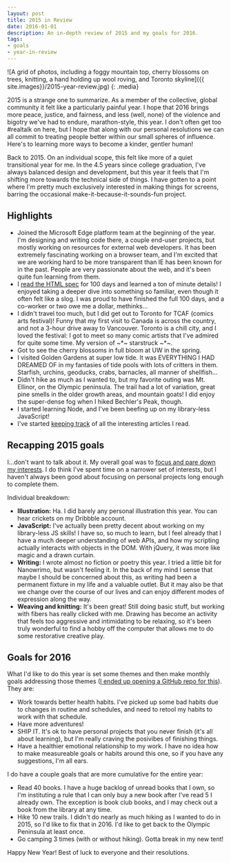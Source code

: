 ```yaml
---
layout: post
title: 2015 in Review
date: 2016-01-01
description: An in-depth review of 2015 and my goals for 2016.
tags:
- goals
- year-in-review
---
```


![A grid of photos, including a foggy mountain top, cherry blossoms on trees, knitting, a hand holding up wool roving, and Toronto skyline]({{ site.images}}/2015-year-review.jpg)
{: .media}

2015 is a strange one to summarize. As a member of the collective, global community it felt like a particularly painful year. I hope that 2016 brings more peace, justice, and fairness, and less (well, none) of the violence and bigotry we've had to endure, marathon-style, this year. I don't often get too #realtalk on here, but I hope that along with our personal resolutions we can all commit to treating people better within our small spheres of influence. Here's to learning more ways to become a kinder, gentler human!

Back to 2015. On an individual scope, this felt like more of a quiet transitional year for me. In the 4.5 years since college graduation, I've always balanced design and development, but this year it feels that I'm shifting more towards the technical side of things. I have gotten to a point where I'm pretty much exclusively interested in making things for screens, barring the occasional make-it-because-it-sounds-fun project.

## Highlights

* Joined the Microsoft Edge platform team at the beginning of the year. I'm designing and writing code there, a couple end-user projects, but mostly working on resources for external web developers. It has been extremely fascinating working on a browser team, and I'm excited that we are working hard to be more transparent than IE has been known for in the past. People are very passionate about the web, and it's been quite fun learning from them.
* I [read the HTML spec](http://melanie-richards.com/blog/100-day-project) for 100 days and learned a ton of minute details! I enjoyed taking a deeper dive into something so familiar, even though it often felt like a slog. I was proud to have finished the full 100 days, and a co-worker or two owe me a dollar, methinks...
* I didn't travel too much, but I did get out to Toronto for TCAF (comics arts festival)! Funny that my first visit to Canada is across the country, and not a 3-hour drive away to Vancouver. Toronto is a chill city, and I loved the festival: I got to meet so many comic artists that I've admired for quite some time. My version of ~\*~ starstruck ~\*~.
* Got to see the cherry blossoms in full bloom at UW in the spring.
* I visited Golden Gardens at super low tide. It was EVERYTHING I HAD DREAMED OF in my fantasies of tide pools with lots of critters in them. Starfish, urchins, geoducks, crabs, barnacles, all manner of shellfish...
* Didn't hike as much as I wanted to, but my favorite outing was Mt. Ellinor, on the Olympic peninsula. The trail had a lot of variation, great pine smells in the older growth areas, and mountain goats! I did enjoy the super-dense fog when I hiked Bechler's Peak, though.
* I started learning Node, and I've been beefing up on my library-less JavaScript!
* I've started [keeping track](https://github.com/melanierichards/reading-journal) of all the interesting articles I read.

## Recapping 2015 goals

I...don't want to talk about it. My overall goal was to [focus and pare down my interests](http://melanie-richards.com/blog/goals-for-2015). I do think I've spent time on a narrower set of interests, but I haven't always been good about focusing on personal projects long enough to complete them.

Individual breakdown:

* **Illustration:** Ha. I did barely any personal illustration this year. You can hear crickets on my Dribbble account.
* **JavaScript:** I've actually been pretty decent about working on my library-less JS skills! I have so, so much to learn, but I feel already that I have a much deeper understanding of web APIs, and how my scripting actually interacts with objects in the DOM. With jQuery, it was more like magic and a drawn curtain.
* **Writing:** I wrote almost no fiction or poetry this year. I tried a little bit for Nanowrimo, but wasn't feeling it. In the back of my mind I sense that maybe I should be concerned about this, as writing had been a permanent fixture in my life and a valuable outlet. But it may also be that we change over the course of our lives and can enjoy different modes of expression along the way.
* **Weaving and knitting:** It's been great! Still doing basic stuff, but working with fibers has really clicked with me. Drawing has become an activity that feels too aggressive and intimidating to be relaxing, so it's been truly wonderful to find a hobby off the computer that allows me to do some restorative creative play.

## Goals for 2016

What I'd like to do this year is set some themes and then make monthly goals addressing those themes ([I ended up opening a GitHub repo for this](https://github.com/melanierichards/goals)). They are:

* Work towards better health habits. I've picked up some bad habits due to changes in routine and schedules, and need to retool my habits to work with that schedule.
* Have more adventures!
* SHIP IT. It's ok to have personal projects that you never finish (it's all about learning), but I'm really craving the posivibes of finishing things.
* Have a healthier emotional relationship to my work. I have no idea how to make measureable goals or habits around this one, so if you have any suggestions, I'm all ears.

I do have a couple goals that are more cumulative for the entire year:

* Read 40 books. I have a huge backlog of unread books that I own, so I'm instituting a rule that I can only buy a new book after I've read 5 I already own. The exception is book club books, and I may check out a book from the library at any time.
* Hike 10 new trails. I didn't do nearly as much hiking as I wanted to do in 2015, so I'd like to fix that in 2016. I'd like to get back to the Olympic Peninsula at least once.
* Go camping 3 times (with or without hiking). Gotta break in my new tent!

Happy New Year! Best of luck to everyone and their resolutions.